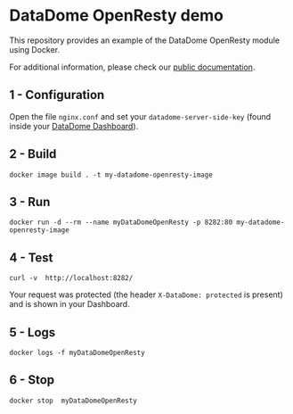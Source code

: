 # DataDome OpenResty demo

This repository provides an example of the DataDome OpenResty module using Docker.

For additional information, please check our [public documentation](https://docs.datadome.co/docs/openresty).

## 1 - Configuration

Open the file `nginx.conf` and set your `datadome-server-side-key` (found inside your [DataDome Dashboard](https://app.datadome.co/dashboard/management/integrations)).

## 2 - Build

```
docker image build . -t my-datadome-openresty-image
```

## 3 - Run

```
docker run -d --rm --name myDataDomeOpenResty -p 8282:80 my-datadome-openresty-image
```

## 4 - Test

```
curl -v  http://localhost:8282/
```

Your request was protected (the header `X-DataDome: protected` is present) and is shown in your Dashboard.

## 5 - Logs

```
docker logs -f myDataDomeOpenResty
```

## 6 - Stop

```
docker stop  myDataDomeOpenResty
```
